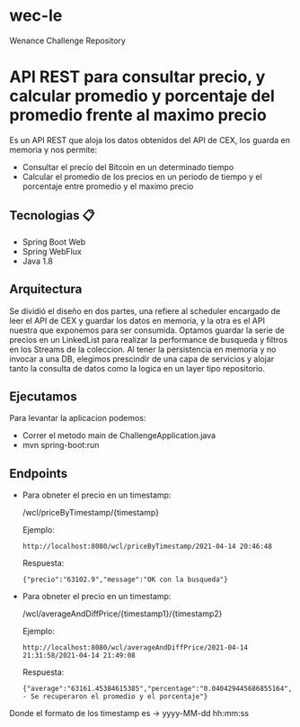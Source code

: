 # wec-le
Wenance Challenge Repository

# API REST para consultar precio, y calcular promedio y porcentaje del promedio frente al maximo precio

Es un API REST que aloja los datos obtenidos del API de CEX, los guarda en memoria y nos permite: 
* Consultar el precio del Bitcoin en un determinado tiempo
* Calcular el promedio de los precios en un periodo de tiempo y el porcentaje entre promedio y el maximo precio



## Tecnologias 📋

* Spring Boot Web
* Spring WebFlux
* Java 1.8

## Arquitectura

Se dividió el diseño en dos partes, una refiere al scheduler encargado
de leer el API de CEX y guardar los datos en memoria, y la otra es el API
nuestra que exponemos para ser consumida.
Optamos guardar la serie de precios en un LinkedList para realizar la performance
de busqueda y filtros en los Streams de la coleccion.
Al tener la persistencia en memoria y no invocar a una DB, elegimos prescindir de una
capa de servicios y alojar tanto la consulta de datos como la logica en un layer tipo
repositorio. 

## Ejecutamos

Para levantar la aplicacion podemos: 
	
* Correr el metodo main de ChallengeApplication.java
* mvn spring-boot:run


## Endpoints

* Para obneter el precio en un timestamp:

	/wcl/priceByTimestamp/{timestamp}    

	Ejemplo:

	```
	http://localhost:8080/wcl/priceByTimestamp/2021-04-14 20:46:48
	```

	Respuesta:

	```
	{"precio":"63102.9","message":"OK con la busqueda"}
	```



* Para obneter el precio en un timestamp:

	/wcl/averageAndDiffPrice/{timestamp1}/{timestamp2}

	Ejemplo:

	```
	http://localhost:8080/wcl/averageAndDiffPrice/2021-04-14 21:31:58/2021-04-14 21:49:08
	```

	Respuesta:

	```
	{"average":"63161.45384615385","percentage":"0.040429445686855164","message":"OK - Se recuperaron el promedio y el porcentaje"}
	```

Donde el formato de los timestamp es ->  yyyy-MM-dd hh:mm:ss









